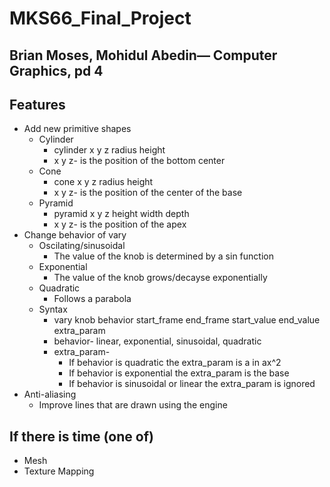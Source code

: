 # MKS66_Final_Project
## Brian Moses, Mohidul Abedin— Computer Graphics, pd 4
## Features
  * Add new primitive shapes
    - Cylinder
      - cylinder x y z radius height 
      - x y z- is the position of the bottom center
    - Cone 
      - cone x y z radius height 
      - x y z- is the position of the center of the base
    - Pyramid
      - pyramid x y z height width depth
      - x y z- is the position of the apex
  * Change behavior of vary
    - Oscilating/sinusoidal
      - The value of the knob is determined by a sin function
    - Exponential
      - The value of the knob grows/decayse exponentially 
    - Quadratic 
      - Follows a parabola 
    - Syntax
      - vary knob behavior start_frame end_frame start_value end_value extra_param
      - behavior- linear, exponential, sinusoidal, quadratic
      - extra_param- 
        - If behavior is quadratic the extra_param is a in ax^2 
        - If behavior is exponential the extra_param is the base
        - If behavior is sinusoidal or linear the extra_param is ignored
  * Anti-aliasing
    - Improve lines that are drawn using the engine
## If there is time (one of)
  * Mesh
  * Texture Mapping
